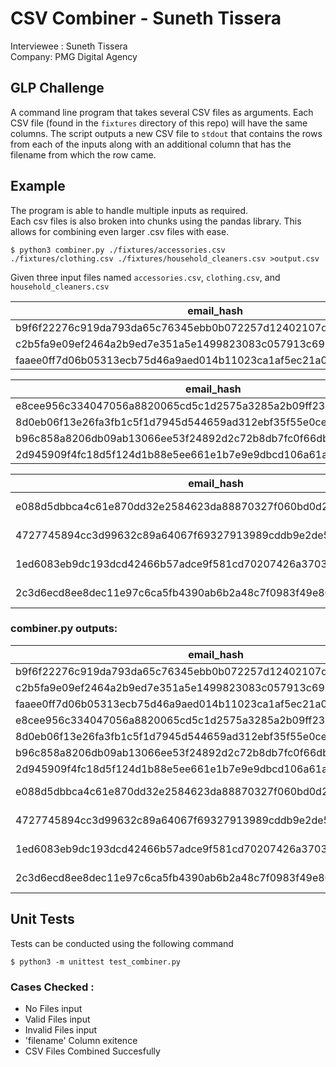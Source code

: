 # CSV Combiner - Suneth Tissera
Interviewee : Suneth Tissera   
Company: PMG Digital Agency

## GLP Challenge
A command line program that takes several CSV files as arguments. Each CSV
file (found in the `fixtures` directory of this repo) will have the same
columns. The script outputs a new CSV file to `stdout` that contains the
rows from each of the inputs along with an additional column that has the
filename from which the row came.


## Example
The program is able to handle multiple inputs as required.  
Each csv files is also broken into chunks using the pandas library. This allows for combining even larger .csv files with ease.

```
$ python3 combiner.py ./fixtures/accessories.csv ./fixtures/clothing.csv ./fixtures/household_cleaners.csv >output.csv
```

Given three input files named `accessories.csv`, `clothing.csv`, and `household_cleaners.csv`

|email_hash|category|
|----------|--------|
|b9f6f22276c919da793da65c76345ebb0b072257d12402107d09c89bc369a6b6|Satchels|
|c2b5fa9e09ef2464a2b9ed7e351a5e1499823083c057913c6995fdf4335c73e7|Purses|
|faaee0ff7d06b05313ecb75d46a9aed014b11023ca1af5ec21a0607848071d18|Purses|

|email_hash|category|
|----------|--------|
|e8cee956c334047056a8820065cd5c1d2575a3285a2b09ff237752882932eafd|Cardigans|
|8d0eb06f13e26fa3fb1c5f1d7945d544659ad312ebf35f55e0ceb74573468775|Tanks|
|b96c858a8206db09ab13066ee53f24892d2c72b8db7fc0f66db09057e6879d8c|Pants|
|2d945909f4fc18d5f124d1b88e5ee661e1b7e9e9dbcd106a61a40053609b7a93|Blouses|


|email_hash|category|
|----------|--------|
|e088d5dbbca4c61e870dd32e2584623da88870327f060bd0d27465136366f353|Kitchen Cleaner|
|4727745894cc3d99632c89a64067f69327913989cddb9e2de5793d4de12ef4ef|Bathroom Cleaner|
|1ed6083eb9dc193dcd42466b57adce9f581cd70207426a37036a5dda3b3ad55a|Kitchen Cleaner|
|2c3d6ecd8ee8dec11e97c6ca5fb4390ab6b2a48c7f0983f49e80544320878246|Bathroom Cleaner|

### combiner.py outputs:

|email_hash|category|filename|
|----------|--------|--------|
|b9f6f22276c919da793da65c76345ebb0b072257d12402107d09c89bc369a6b6|Satchels|accessories.csv|
|c2b5fa9e09ef2464a2b9ed7e351a5e1499823083c057913c6995fdf4335c73e7|Purses|accessories.csv|
|faaee0ff7d06b05313ecb75d46a9aed014b11023ca1af5ec21a0607848071d18|Purses|accessories.csv|
|e8cee956c334047056a8820065cd5c1d2575a3285a2b09ff237752882932eafd|Cardigans|clothing.csv|
|8d0eb06f13e26fa3fb1c5f1d7945d544659ad312ebf35f55e0ceb74573468775|Tanks|clothing.csv|
|b96c858a8206db09ab13066ee53f24892d2c72b8db7fc0f66db09057e6879d8c|Pants|clothing.csv|
|2d945909f4fc18d5f124d1b88e5ee661e1b7e9e9dbcd106a61a40053609b7a93|Blouses|clothing.csv|
|e088d5dbbca4c61e870dd32e2584623da88870327f060bd0d27465136366f353|Kitchen Cleaner|household_cleaners.csv|
|4727745894cc3d99632c89a64067f69327913989cddb9e2de5793d4de12ef4ef|Bathroom Cleaner|household_cleaners.csv|
|1ed6083eb9dc193dcd42466b57adce9f581cd70207426a37036a5dda3b3ad55a|Kitchen Cleaner|household_cleaners.csv|
|2c3d6ecd8ee8dec11e97c6ca5fb4390ab6b2a48c7f0983f49e80544320878246|Bathroom Cleaner|household_cleaners.csv|

## Unit Tests

Tests can be conducted using the following command
```
$ python3 -m unittest test_combiner.py
```
### Cases Checked : 

- No Files input
- Valid Files input
- Invalid Files input
- 'filename' Column exitence
- CSV Files Combined Succesfully
